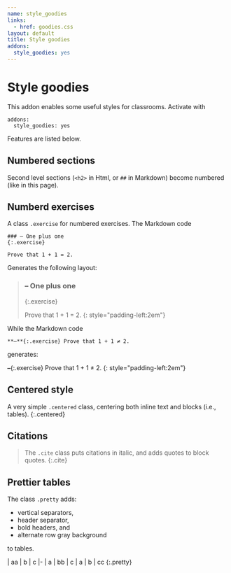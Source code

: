 ```yaml
---
name: style_goodies
links:
  - href: goodies.css
layout: default
title: Style goodies
addons:
  style_goodies: yes
---
```


# Style goodies

This addon enables some useful styles for classrooms. Activate with

~~~
addons:
  style_goodies: yes
~~~

Features are listed below.

## Numbered sections

Second level sections (`<h2>` in Html, or `##` in Markdown) become
numbered (like in this page).

## Numberd exercises

A class `.exercise` for numbered exercises. The Markdown code

~~~
### – One plus one
{:.exercise}

Prove that 1 + 1 = 2.
~~~

Generates the following layout:

> ### – One plus one
> {:.exercise}
>
> Prove that 1 + 1 = 2.
{: style="padding-left:2em"}

While the Markdown code

~~~
**–**{:.exercise} Prove that 1 + 1 ≠ 2.
~~~

generates:

**–**{:.exercise} Prove that 1 + 1 ≠ 2.
{: style="padding-left:2em"}


## Centered style

A very simple `.centered` class, centering both inline text and blocks (i.e., tables).
{:.centered}


## Citations

> The `.cite` class puts citations in italic, and adds quotes to block quotes.
{:.cite}

## Prettier tables

The class `.pretty` adds:

- vertical separators,
- header separator,
- bold headers, and
- alternate row gray background

to tables.

| aa | b | c
|-
| a | bb | c
| a | b | cc
{:.pretty}

